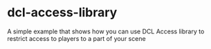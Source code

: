 # dcl-access-library
 A simple example that shows how you can use DCL Access library to restrict access to players to a part of your scene
